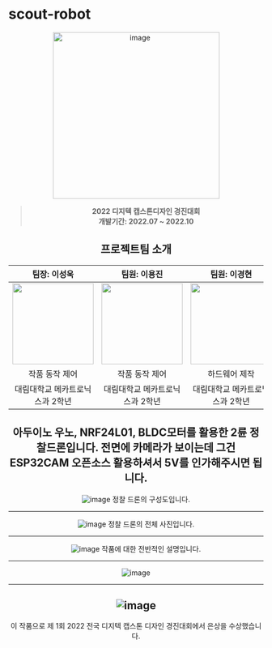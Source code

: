 # scout-robot
<div align="center">
<img width="329" alt="image" src="https://github.com/lee-seong-wook/Scout-robot/assets/130055880/b68b02d7-d178-4002-bdfd-8e31bb057739">

  
> **2022 디지텍 캡스톤디자인 경진대회** <br/> **개발기간: 2022.07 ~ 2022.10**

## 프로젝트팀 소개

|     팀장: 이성욱       |         팀원: 이용진         |      팀원: 이경현         |                                                                                                               
| :------------------------------------------------------------------------------: | :---------------------------------------------------------------------------------------------------------------------------------------------------: | :---------------------------------------------------------------------------------------------------------------------------------------------------------------------------------------------------: | 
|   <img width="160px" src="https://github.com/lee-seong-wook/Scout-robot/assets/130055880/7ae2e5fc-7500-48b0-97be-c1608f7e8ce4" />    |                      <img width="160px" src="https://github.com/lee-seong-wook/Scout-robot/assets/130055880/4c32d976-9147-466d-9799-5c14cd2903be" />    |                   <img width="160px" src= "https://github.com/lee-seong-wook/Scout-robot/assets/130055880/e22a55b8-2aeb-4d5c-a9b9-73a9e3b08f25"/>   |
|  작품 동작 제어    |   작품 동작 제어  | 하드웨어 제작  |
| 대림대학교 메카트로닉스과 2학년 | 대림대학교 메카트로닉스과 2학년 | 대림대학교 메카트로닉스과 2학년 |


아두이노 우노, NRF24L01, BLDC모터를 활용한 2륜 정찰드론입니다.
전면에 카메라가 보이는데 그건 ESP32CAM 오픈소스 활용하셔서 5V를 인가해주시면 됩니다.
--------------------------------------------------------------------------------------------------------------------------------------------------------------------
![image](https://github.com/lee-seong-wook/RCDRON/assets/130055880/3310ffb0-054b-402b-a69f-f347e549025f)
정찰 드론의 구성도입니다.

--------------------------------------------------------------------------------------------------------------------------------------------------------------------




![image](https://github.com/lee-seong-wook/RCDRON/assets/130055880/8121e0d7-88e0-4139-a412-5459c465ba40)
정찰 드론의 전체 사진입니다.


--------------------------------------------------------------------------------------------------------------------------------------------------------------------




![image](https://github.com/lee-seong-wook/RCDRON/assets/130055880/3a8c3af4-3ae0-4a03-9f23-3bf9e3c38968)
작품에 대한 전반적인 설명입니다.


--------------------------------------------------------------------------------------------------------------------------------------------------------------------



![image](https://github.com/lee-seong-wook/RCDRON/assets/130055880/0967211f-8fb1-43c3-9ff7-0f1b2e8b0695)


--------------------------------------------------------------------------------------------------------------------------------------------------------------------



![image](https://github.com/lee-seong-wook/RCDRON/assets/130055880/a4b32d67-bca0-4186-89fa-79431bae1229)
--------------------------------------------------------------------------------------------------------------------------------------------------------------------
이 작품으로 제 1회 2022 전국 디지텍 캡스톤 디자인 경진대회에서 은상을 수상했습니다.




